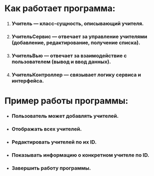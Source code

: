 # Как работает программа:
1. ### Учитель — класс-сущность, описывающий учителя.
2. ### УчительСервис — отвечает за управление учителями (добавление, редактирование, получение списка).
3. ### УчительВью — отвечает за взаимодействие с пользователем (вывод и ввод данных).
4. ### УчительКонтроллер — связывает логику сервиса и интерфейса.

# Пример работы программы:
* ### Пользователь может добавлять учителей.
* ### Отображать всех учителей.
* ### Редактировать учителей по их ID.
* ### Показывать информацию о конкретном учителе по ID.
* ### Завершить работу программы.